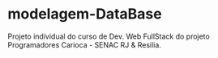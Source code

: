 # modelagem-DataBase
Projeto individual do curso de Dev. Web FullStack do projeto Programadores Carioca - SENAC RJ &amp; Resilia.

